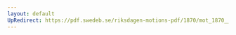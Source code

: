 ```yaml
---
layout: default
UpRedirect: https://pdf.swedeb.se/riksdagen-motions-pdf/1870/mot_1870__ak__00105/mot_1870__ak__00105_001.pdf
---
```


